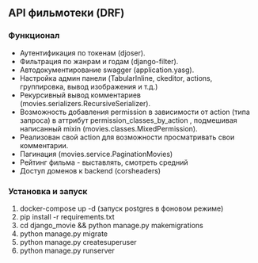 ## API фильмотеки (DRF)
### Функционал
* Аутентификация по токенам  (djoser).
* Фильтрация по жанрам и годам (django-filter).
* Автодокументирование swagger (application.yasg).
* Настройка админ панели (TabularInline, ckeditor, actions, группировка, вывод изображения и т.д.)
* Рекурсивный вывод комментариев (movies.serializers.RecursiveSerializer).
* Возможность добавления permission в зависимости от action (типа запроса) в аттрибут permission_classes_by_action , подмешивая написанный mixin (movies.classes.MixedPermission).
* Реализован свой action для возможности просматривать свои комментарии.
* Пагинация (movies.service.PaginationMovies)
* Рейтинг фильма - выставлять, смотреть средний
* Доступ доменов к backend (corsheaders)

### Установка и запуск
1) docker-compose up -d (запуск postgres в фоновом режиме)
2) pip install -r requirements.txt 
3) cd django_movie && python manage.py makemigrations 
4) python manage.py migrate
5) python manage.py createsuperuser
6) python manage.py runserver

